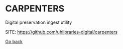 # CARPENTERS
 
 Digital preservation ingest utility
 
 SITE: https://github.com/uhlibraries-digital/carpenters

 [Go back](https://portable-linux-apps.github.io/apps.html)
